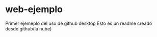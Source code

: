 # web-ejemplo
Primer ejemeplo del uso de github desktop
Esto es un readme creado desde github(la nube)
